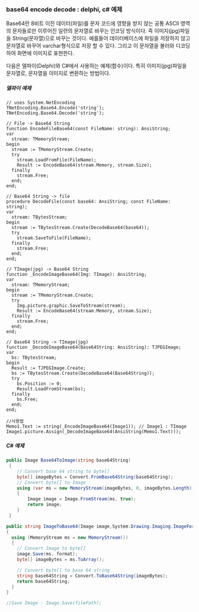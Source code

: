 ### base64 encode decode : delphi, c# 예제

Base64란 8비트 이진 데이터(파일)를 문자 코드에 영향을 받지 않는 공통 ASCII 영역의 문자들로만 이루어진 일련의 문자열로 바꾸는 인코딩 방식이다. 즉 이미지(jpg)파일을 String(문자열)으로 바꾸는 것이다. 예를들어 데이터베이스에 파일을 저장하지 않고 문자열로 바꾸어 varchar형식으로 저장 할 수 있다. 그리고 이 문자열을 불러와 디코딩하여 화면에 이미지로 표현한다.

다음은 델파이(Delphi)와 C#에서 사용하는 예제(함수)이다. 특히 이미지(jpg)파일을 문자열로, 문자열을 이미지로 변환하는 방법이다.

##### 델파이 예제
```delphi
// uses System.NetEncoding
TNetEncoding.Base64.Encode('string');
TNetEncoding.Base64.Decode('string');

// File -> Base64 String
function EncodeFileBase64(const FileName: string): AnsiString;
var
  stream: TMemoryStream;
begin
  stream := TMemoryStream.Create;
  try
    stream.LoadFromFile(FileName);
    Result := EncodeBase64(stream.Memory, stream.Size);
  finally
    stream.Free;
  end;
end;

// Base64 String -> file
procedure DecodeFile(const base64: AnsiString; const FileName: string);
var
  stream: TBytesStream;
begin
  stream := TBytesStream.Create(DecodeBase64(base64));
  try
    stream.SaveToFile(FileName);
  finally
    stream.Free;
  end;
end;

// TImage(jpg) -> Base64 String
function _EncodeImageBase64(Img: TImage): AnsiString;
var
  stream: TMemoryStream;
begin
  stream := TMemoryStream.Create;
  try
    Img.picture.graphic.SaveToStream(stream);
    Result := EncodeBase64(stream.Memory, stream.Size);
  finally
    stream.Free;
  end;
end;

// Base64 String -> TImage(jpg)
function _DecodeImageBase64(Base64String: AnsiString): TJPEGImage;
var
  bs: TBytesStream;
begin
  Result := TJPEGImage.Create;
  bs := TBytesStream.Create(DecodeBase64(Base64String));
  try
    bs.Position := 0;
    Result.LoadFromStream(bs);
  finally
    bs.Free;
  end;
end;

//사용법
Memo1.Text := string(_EncodeImageBase64(Image1)); // Image1 : TImage
Image1.picture.Assign(_DecodeImageBase64(AnsiString(Memo1.Text)));
```

##### C# 예제
```cs
public Image Base64ToImage(string base64String)
 {
    // Convert base 64 string to byte[]
    byte[] imageBytes = Convert.FromBase64String(base64String);
    // Convert byte[] to Image
    using (var ms = new MemoryStream(imageBytes, 0, imageBytes.Length))
    {
        Image image = Image.FromStream(ms, true);
        return image;
    }
 }

public string ImageToBase64(Image image,System.Drawing.Imaging.ImageFormat format)
{
  using (MemoryStream ms = new MemoryStream())
  {
    // Convert Image to byte[]
    image.Save(ms, format);
    byte[] imageBytes = ms.ToArray();

    // Convert byte[] to base 64 string
    string base64String = Convert.ToBase64String(imageBytes);
    return base64String;
  }
}

//Save Image : Image.Save(filePath);
```
